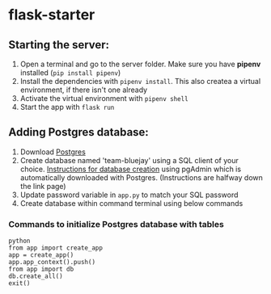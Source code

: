 # flask-starter

## Starting the server:

1. Open a terminal and go to the server folder. Make sure you have **pipenv** installed (`pip install pipenv`)
2. Install the dependencies with `pipenv install`. This also createa a virtual environment, if there isn't one already
3. Activate the virtual environment with `pipenv shell`
4. Start the app with `flask run`

## Adding Postgres database:

1. Download [Postgres](https://www.postgresql.org/)
2. Create database named 'team-bluejay' using a SQL client of your choice. [Instructions for database creation](https://www.guru99.com/postgresql-create-database.html) using pgAdmin which is automatically downloaded with Postgres. (Instructions are halfway down the link page)
3. Update password variable in `app.py` to match your SQL password
4. Create database within command terminal using below commands

### Commands to initialize Postgres database with tables

```
python
from app import create_app
app = create_app()
app.app_context().push()
from app import db
db.create_all()
exit()
```
